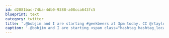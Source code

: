 ```yaml
---
id: d2081bac-74ba-4db0-9388-a08cca643fc5
blueprint: text
category: twitter
title: '.@bobjim and I are starting #geekbeers at 3pm today. CC @rtaylor'
caption: '.@bobjim and I are starting <span class="hashtag hashtag_local">#<a href="http://tweettemp.darylchymko.ca/?tag=geekbeers">geekbeers</a> at 3pm today. CC <span class="username username_linked">@<a href="https://twitter.com/rtaylor" title="Elon Musk">rtaylor</a></span>'
---
```


